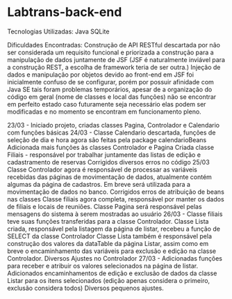 # Labtrans-back-end
Tecnologias Utilizadas:
  Java
  SQLite
 
 Dificuldades Encontradas:
  Construção de API RESTful descartada por não ser considerada um requisito funcional e priorizada a construção para a manipulação de dados juntamente de JSF (JSF é naturalmente inviável para a construção REST, a escolha de framework teria de ser outra.)
  Injeção de dados e manipulação por objetos devido ao front-end em JSF foi inicialmente confuso de se configurar, porém por possuir afinidade com Java SE tais foram problemas temporários, apesar de a organização do código em geral (nome de classes e local das funções) não se encontrar em perfeito estado caso futuramente seja necessário elas podem ser modificadas e no momento se encontram em funcionamento pleno.
 
23/03 - Iniciado projeto, criadas classes Pagina, Controlador e Calendario com funções básicas
24/03 - Classe Calendario descartada, funções de seleção de dia e hora agora são feitas pela package calendarioBeans
        Adicionada mais funções às classes Controlador e Pagina
        Criada classe Filiais - responsável por trabalhar juntamente das listas de edição e cadastramento de reservas
        Corrigidos diversos erros no código
25/03   Classe Controlador agora é responsável de processar as variáveis recebidas das páginas de movimentação de dados, atualmente contém          algumas da página de cadastros. Em breve será utilizada para a movimentação de dados no banco.
        Corrigidos erros de atribuição de beans nas classes
        Classe filiais agora completa, responsável por manter os dados de filiais e locais de reuniões.
        Classe Pagina será responsável pelas mensagens do sistema à serem mostradas ao usuário
26/03 - Classe filiais teve suas funções transferidas para a classe Controlador.
        Classe Lista criada, responsável pela listagem da página de listar, recebeu a função de SELECT da classe Controlador
        Classe Lista também é responsável pela construção dos valores da dataTable da página Listar, assim como em breve o encaminhamento
          das variáveis para exclusão e edição na classe Controlador.
        Diversos Ajustes no Controlador
27/03 - Adicionadas funções para receber e atribuir os valores selecionados na página de listar.
        Adicionados encaminhamentos de edição e exclusão de dados da classe Listar para os itens selecionados (edição apenas considera o              primeiro, exclusão considera todos)
        Diversos pequenos ajustes.
